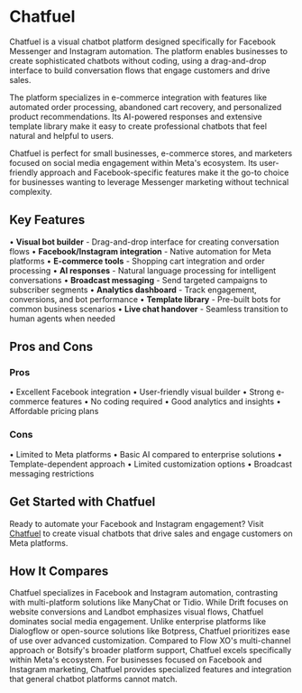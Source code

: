 # Chatfuel

Chatfuel is a visual chatbot platform designed specifically for Facebook Messenger and Instagram automation. The platform enables businesses to create sophisticated chatbots without coding, using a drag-and-drop interface to build conversation flows that engage customers and drive sales.

The platform specializes in e-commerce integration with features like automated order processing, abandoned cart recovery, and personalized product recommendations. Its AI-powered responses and extensive template library make it easy to create professional chatbots that feel natural and helpful to users.

Chatfuel is perfect for small businesses, e-commerce stores, and marketers focused on social media engagement within Meta's ecosystem. Its user-friendly approach and Facebook-specific features make it the go-to choice for businesses wanting to leverage Messenger marketing without technical complexity.

## Key Features

• **Visual bot builder** - Drag-and-drop interface for creating conversation flows
• **Facebook/Instagram integration** - Native automation for Meta platforms
• **E-commerce tools** - Shopping cart integration and order processing
• **AI responses** - Natural language processing for intelligent conversations
• **Broadcast messaging** - Send targeted campaigns to subscriber segments
• **Analytics dashboard** - Track engagement, conversions, and bot performance
• **Template library** - Pre-built bots for common business scenarios
• **Live chat handover** - Seamless transition to human agents when needed

## Pros and Cons

### Pros
• Excellent Facebook integration
• User-friendly visual builder
• Strong e-commerce features
• No coding required
• Good analytics and insights
• Affordable pricing plans

### Cons
• Limited to Meta platforms
• Basic AI compared to enterprise solutions
• Template-dependent approach
• Limited customization options
• Broadcast messaging restrictions

## Get Started with Chatfuel

Ready to automate your Facebook and Instagram engagement? Visit [Chatfuel](https://chatfuel.com) to create visual chatbots that drive sales and engage customers on Meta platforms.

## How It Compares

Chatfuel specializes in Facebook and Instagram automation, contrasting with multi-platform solutions like ManyChat or Tidio. While Drift focuses on website conversions and Landbot emphasizes visual flows, Chatfuel dominates social media engagement. Unlike enterprise platforms like Dialogflow or open-source solutions like Botpress, Chatfuel prioritizes ease of use over advanced customization. Compared to Flow XO's multi-channel approach or Botsify's broader platform support, Chatfuel excels specifically within Meta's ecosystem. For businesses focused on Facebook and Instagram marketing, Chatfuel provides specialized features and integration that general chatbot platforms cannot match.